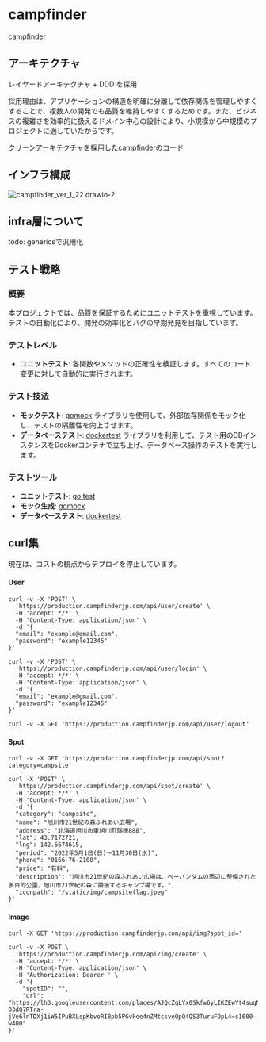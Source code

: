 # campfinder
campfinder

## アーキテクチャ
レイヤードアーキテクチャ + DDD を採用

採用理由は、アプリケーションの構造を明確に分離して依存関係を管理しやすくすることで、複数人の開発でも品質を維持しやすくするためです。また、ビジネスの複雑さを効率的に扱えるドメイン中心の設計により、小規模から中規模のプロジェクトに適していたからです。

[クリーンアーキテクチャを採用したcampfinderのコード](https://github.com/tusmasoma/clean-architecture-campfinder/tree/main)

## インフラ構成
![campfinder_ver_1_22 drawio-2](https://github.com/tusmasoma/campfinder/assets/104899572/073b3d49-8c7c-4b9f-9227-e4a6a99dee39)

## infra層について
todo: genericsで汎用化

## テスト戦略
### 概要
本プロジェクトでは、品質を保証するためにユニットテストを重視しています。テストの自動化により、開発の効率化とバグの早期発見を目指しています。

### テストレベル
- **ユニットテスト**: 各関数やメソッドの正確性を検証します。すべてのコード変更に対して自動的に実行されます。

### テスト技法
- **モックテスト**: [gomock](https://github.com/golang/mock) ライブラリを使用して、外部依存関係をモック化し、テストの隔離性を向上させます。
- **データベーステスト**: [dockertest](https://github.com/ory/dockertest) ライブラリを利用して、テスト用のDBインスタンスをDockerコンテナで立ち上げ、データベース操作のテストを実行します。

### テストツール
- **ユニットテスト**: [go test](https://golang.org/pkg/testing/)
- **モック生成**: [gomock](https://github.com/golang/mock)
- **データベーステスト**: [dockertest](https://github.com/ory/dockertest)



## curl集
現在は、コストの観点からデプロイを停止しています。

#### User
```
curl -v -X 'POST' \
  'https://production.campfinderjp.com/api/user/create' \
  -H 'accept: */*' \
  -H 'Content-Type: application/json' \
  -d '{
  "email": "example@gmail.com",
  "password": "example12345"
}'
```

```
curl -v -X 'POST' \
  'https://production.campfinderjp.com/api/user/login' \
  -H 'accept: */*' \
  -H 'Content-Type: application/json' \
  -d '{
  "email": "example@gmail.com",
  "password": "example12345"
}'
```

```
curl -v -X GET 'https://production.campfinderjp.com/api/user/logout'
```

#### Spot
```
curl -v -X GET 'https://production.campfinderjp.com/api/spot?category=campsite'         
```

```
curl -X 'POST' \
  'https://production.campfinderjp.com/api/spot/create' \
  -H 'accept: */*' \
  -H 'Content-Type: application/json' \
  -d '{
  "category": "campsite",
  "name": "旭川市21世紀の森ふれあい広場",
  "address": "北海道旭川市東旭川町瑞穂888",
  "lat": 43.7172721,
  "lng": 142.6674615,
  "period": "2022年5月1日(日)～11月30日(水)",
  "phone": "0166-76-2108",
  "price": "有料",
  "description": "旭川市21世紀の森ふれあい広場は、ペーパンダムの周辺に整備された多目的公園、旭川市21世紀の森に隣接するキャンプ場です。",
  "iconpath": "/static/img/campsiteflag.jpeg"
}'
```

#### Image
```
curl -X GET 'https://production.campfinderjp.com/api/img?spot_id='
```

```
curl -v -X POST \  
  'https://production.campfinderjp.com/api/img/create' \
  -H 'accept: */*' \
  -H 'Content-Type: application/json' \
  -H 'Authorization: Bearer ' \
  -d '{
    "spotID": "",
    "url": "https://lh3.googleusercontent.com/places/AJQcZqLYx0Skfw6yLIKZEwYt4sugN-O3dQ7RTra-jVe6lnTDXj1iW5IPuBXLspKbvoRI8pb5PGvkee4nZMtcsveQpQ4QS3TuruFOpL4=s1600-w400"
}'
```

